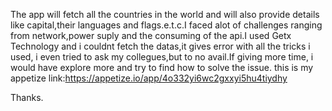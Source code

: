The app will fetch all the countries in the world and will also provide details like capital,their languages and flags.e.t.c.I faced alot of challenges ranging from network,power suply and the consuming of the api.I used Getx Technology and i couldnt fetch the datas,it gives error with all the tricks i used, i even tried to ask my collegues,but to no avail.If giving more time, i would have explore more and try to find how to solve the issue.
this is my appetize link:https://appetize.io/app/4o332yi6wc2gxxyi5hu4tiydhy

Thanks.
